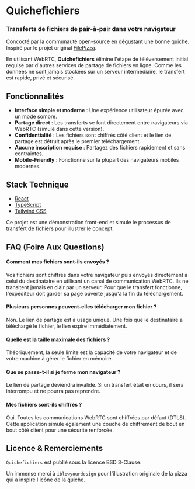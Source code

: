 # Quichefichiers

### Transferts de fichiers de pair-à-pair dans votre navigateur

Concocté par la communauté open-source en dégustant une bonne quiche. Inspiré par le projet original [FilePizza](https://github.com/kern/filepizza).

En utilisant WebRTC, **Quichefichiers** élimine l'étape de téléversement initial requise par d'autres services de partage de fichiers en ligne. Comme les données ne sont jamais stockées sur un serveur intermédiaire, le transfert est rapide, privé et sécurisé.

## Fonctionnalités

*   **Interface simple et moderne** : Une expérience utilisateur épurée avec un mode sombre.
*   **Partage direct** : Les transferts se font directement entre navigateurs via WebRTC (simulé dans cette version).
*   **Confidentialité** : Les fichiers sont chiffrés côté client et le lien de partage est détruit après le premier téléchargement.
*   **Aucune inscription requise** : Partagez des fichiers rapidement et sans contraintes.
*   **Mobile-Friendly** : Fonctionne sur la plupart des navigateurs mobiles modernes.

## Stack Technique

*   [React](https://reactjs.org/)
*   [TypeScript](https://www.typescriptlang.org/)
*   [Tailwind CSS](https://tailwindcss.com/)

Ce projet est une démonstration front-end et simule le processus de transfert de fichiers pour illustrer le concept.

## FAQ (Foire Aux Questions)

#### Comment mes fichiers sont-ils envoyés ?
Vos fichiers sont chiffrés dans votre navigateur puis envoyés directement à celui du destinataire en utilisant un canal de communication WebRTC. Ils ne transitent jamais en clair par un serveur. Pour que le transfert fonctionne, l'expéditeur doit garder sa page ouverte jusqu'à la fin du téléchargement.

#### Plusieurs personnes peuvent-elles télécharger mon fichier ?
Non. Le lien de partage est à usage unique. Une fois que le destinataire a téléchargé le fichier, le lien expire immédiatement.

#### Quelle est la taille maximale des fichiers ?
Théoriquement, la seule limite est la capacité de votre navigateur et de votre machine à gérer le fichier en mémoire.

#### Que se passe-t-il si je ferme mon navigateur ?
Le lien de partage deviendra invalide. Si un transfert était en cours, il sera interrompu et ne pourra pas reprendre.

#### Mes fichiers sont-ils chiffrés ?
Oui. Toutes les communications WebRTC sont chiffrées par défaut (DTLS). Cette application simule également une couche de chiffrement de bout en bout côté client pour une sécurité renforcée.

## Licence & Remerciements

`Quichefichiers` est publié sous la licence BSD 3-Clause.

Un immense merci à `iblowyourdesign` pour l'illustration originale de la pizza qui a inspiré l'icône de la quiche.
